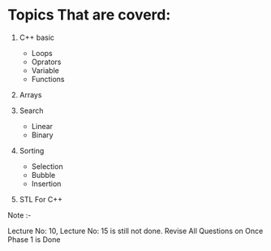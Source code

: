 # Topics That are coverd:

1. C++ basic

   - Loops
   - Oprators
   - Variable
   - Functions

2. Arrays

3. Search

   - Linear
   - Binary

4. Sorting
   - Selection
   - Bubble
   - Insertion

5. STL For C++


Note :-

Lecture No: 10, Lecture No: 15 is still not done.
Revise All Questions on Once Phase 1 is Done
